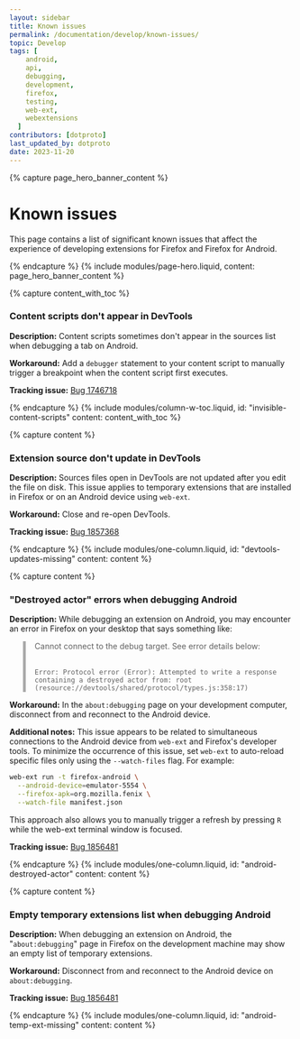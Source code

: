 ```yaml
---
layout: sidebar
title: Known issues
permalink: /documentation/develop/known-issues/
topic: Develop
tags: [
    android,
    api,
    debugging,
    development,
    firefox,
    testing,
    web-ext,
    webextensions
  ]
contributors: [dotproto]
last_updated_by: dotproto
date: 2023-11-20
---
```


<!-- Page Hero Banner -->

{% capture page_hero_banner_content %}

# Known issues

This page contains a list of significant known issues that affect the experience of developing extensions for Firefox and Firefox for Android.

{% endcapture %}
{% include modules/page-hero.liquid,
    content: page_hero_banner_content
%}

<!-- END: Page Hero Banner -->
<!-- Single Column Body Module -->

{% capture content_with_toc %}

### Content scripts don't appear in DevTools

**Description:** Content scripts sometimes don't appear in the sources list when debugging a tab on Android.

**Workaround:** Add a `debugger` statement to your content script to manually trigger a breakpoint when the content script first executes.

**Tracking issue:** [Bug 1746718](https://bugzilla.mozilla.org/show_bug.cgi?id=1746718)

{% endcapture %}
{% include modules/column-w-toc.liquid,
    id: "invisible-content-scripts"
    content: content_with_toc
%}

{% capture content %}

### Extension source don't update in DevTools

**Description:** Sources files open in DevTools are not updated after you edit the file on disk. This issue applies to temporary extensions that are installed in Firefox or on an Android device using `web-ext`.

**Workaround:** Close and re-open DevTools.

**Tracking issue:** [Bug 1857368](https://bugzilla.mozilla.org/show_bug.cgi?id=1857368)

{% endcapture %}
{% include modules/one-column.liquid,
    id: "devtools-updates-missing"
    content: content
%}

{% capture content %}

### "Destroyed actor" errors when debugging Android

**Description:** While debugging an extension on Android, you may encounter an error in Firefox on your desktop that says something like:

<blockquote style="padding-left: 1rem; border-left: 5px solid #aaa;">

Cannot connect to the debug target. See error details below:<br><br>

`Error: Protocol error (Error): Attempted to write a response containing a destroyed actor from: root (resource://devtools/shared/protocol/types.js:358:17)`

</blockquote>

**Workaround:** In the `about:debugging` page on your development computer, disconnect from and reconnect to the Android device.

**Additional notes:** This issue appears to be related to simultaneous connections to the Android device from `web-ext` and Firefox's developer tools. To minimize the occurrence of this issue, set `web-ext` to auto-reload specific files only using the `--watch-files` flag. For example:

```bash
web-ext run -t firefox-android \
  --android-device=emulator-5554 \
  --firefox-apk=org.mozilla.fenix \
  --watch-file manifest.json
```

This approach also allows you to manually trigger a refresh by pressing `R` while the web-ext terminal window is focused.

**Tracking issue:** [Bug 1856481](https://bugzilla.mozilla.org/show_bug.cgi?id=1856481)

{% endcapture %}
{% include modules/one-column.liquid,
    id: "android-destroyed-actor"
    content: content
%}

{% capture content %}

### Empty temporary extensions list when debugging Android

**Description:** When debugging an extension on Android, the "`about:debugging`" page in Firefox on the development machine may show an empty list of temporary extensions.

**Workaround:** Disconnect from and reconnect to the Android device on `about:debugging`.

**Tracking issue:** [Bug 1856481](https://bugzilla.mozilla.org/show_bug.cgi?id=1856481)

{% endcapture %}
{% include modules/one-column.liquid,
  id: "android-temp-ext-missing"
  content: content
%}

<!-- END: Single Column Body Module -->
